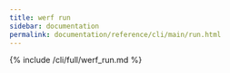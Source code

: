 ```yaml
---
title: werf run
sidebar: documentation
permalink: documentation/reference/cli/main/run.html
---
```


{% include /cli/full/werf_run.md %}
